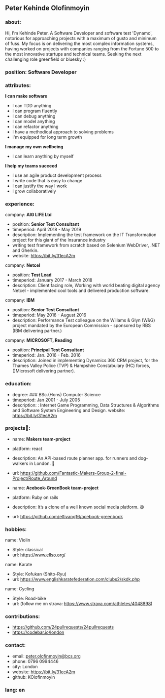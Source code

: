## Peter Kehinde Olofinmoyin
### about:
Hi, I'm Kehinde Peter. A Software Developer and software test 'Dynamo', notorious for approaching projects with a maximum of gusto and minimum of fuss.
My focus is on delivering the most complex information systems, having worked on projects with companies ranging from the Fortune 500 to the most innovative startups and technical teams.
Seeking the next challenging role greenfield or bluesky :)

### position: Software Developer

### attributes:
**I can make software**
- I can TDD anything
- I can program fluently
- I can debug anything
- I can model anything
- I can refactor anything
- I have a methodical approach to solving problems
- I'm equipped for long term growth

**I manage my own wellbeing**
- I can learn anything by myself

**I help my teams succeed**
- I use an agile product development process
- I write code that is easy to change
- I can justify the way I work
- I grow collaboratively

### experience:
company: **AIG LIFE Ltd**
-  position: **Senior Test Consultant**
-  timeperiod: April 2018 - May 2019
-  description: Implementing the test framework on the IT Transformation project for this giant of the Insurance industry
- writing test framework from scratch based on Selenium WebDriver, .NET and Gherkin.
- website: https://bit.ly/31ecA2m

company: **Netcel**
- position: **Test Lead**
- timeperiod: January 2017 - March 2018
- description: Client facing role, Working with world beating digital agency Netcel - implemented cool tools and delivered production software.

company: **IBM**
- position: **Senior Test Consultant**
- timeperiod: May 2016 - August 2016
- description: Performance Test colleague on the Willams & Glyn (W&G) project mandated by the European Commission - sponsored by RBS (IBM delivering partner.)

company: **MICROSOFT, Reading**
- position: **Principal Test Consultant**
- timeperiod: Jan. 2016 - Feb. 2016
- description: Joined in implementing Dynamics 360 CRM project, for the Thames Valley Police (TVP) & Hampshire Constabulary (HC) forces, ()Microsoft delivering partner).

### education:
- degree: ### BSc.(Hons) Computer Science
- timeperiod: Jan 2001 - July 2005
- description: : Internet Game Programming, Data Structures & Algorithms and Software System Engineering and Design.
  website: https://bit.ly/31ecA2m

### projects💼:
- name: **Makers team-project**
- platform: react
- description: An API-based route planner app. for runners and dog-walkers in London. 🏃
- url: https://github.com/Fantastic-Makers-Group-2-final-Project/Route_Around


- name: **Acebook-GreenBook team-project**
- platform: Ruby on rails
- description: It’s a clone of a well known social media platform. 😆
- url: https://github.com/elfiyang16/acebook-greenbook

### hobbies:
name: Violin
- Style: classical
- url: https://www.ellso.org/

name: Karate
- Style: Kofukan (Shito-Ryu)
- url: https://www.englishkaratefederation.com/clubs2/skdk.php

name: Cycling
- Style: Road-bike
- url: (follow me on strava: https://www.strava.com/athletes/4048898)

### contributions:
- https://github.com/24pullrequests/24pullrequests
- https://codebar.io/london

### contact:
- email: peter.olofinmoyin@bcs.org
- phone: 0796 0994446
- city: London
- website: https://bit.ly/31ecA2m
- github: KOlofinmoyin
### lang: en
